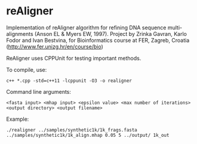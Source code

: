 # reAligner
Implementation of reAligner algorithm for refining DNA sequence multi-alignments (Anson EL &amp; Myers EW, 1997).
Project by Zrinka Gavran, Karlo Fodor and Ivan Bestvina, for Bioinformatics course at FER, Zagreb, Croatia (http://www.fer.unizg.hr/en/course/bio)


ReAligner uses CPPUnit for testing important methods.

To compile, use:
```
c++ *.cpp -std=c++11 -lcppunit -O3 -o realigner
```

Command line arguments:
```
<fasta input> <mhap input> <epsilon value> <max number of iterations> <output directory> <output filename>
```

Example:
```
./realigner ../samples/synthetic1k/1k_frags.fasta ../samples/synthetic1k/1k_align.mhap 0.05 5 ../output/ 1k_out
```




